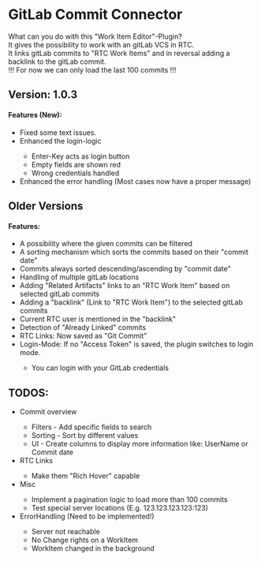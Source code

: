 <h1> GitLab Commit Connector </h1>
<p>
What can you do with this "Work Item Editor"-Plugin? <br>
It gives the possibility to work with an gitLab VCS in RTC. <br>
It links gitLab commits to "RTC Work Items" and in reversal adding a backlink to the gitLab commit. <br>
!!! For now we can only load the last 100 commits !!! <br>
</p>

<h2>Version: 1.0.3</h2>
<h4>Features (New):</h4>
<ul>
<li>Fixed some text issues.</li>
<li>Enhanced the login-logic</li>
    <ul>
    <li>Enter-Key acts as login button</li>
    <li>Empty fields are shown red</li>
    <li>Wrong credentials handled</li>
    </ul>
<li>Enhanced the error handling (Most cases now have a proper message)</li>
</ul>

<h2>Older Versions</h2>
<h4>Features:</h4>
<ul>
<li>A possibility where the given commits can be filtered</li>
<li>A sorting mechanism which sorts the commits based on their "commit date"</li>
<li>Commits always sorted descending/ascending by "commit date"</li>
<li>Handling of multiple gitLab locations</li>
<li>Adding "Related Artifacts" links to an "RTC Work Item" based on selected gitLab commits</li>
<li>Adding a "backlink" (Link to "RTC Work Item") to the selected gitLab commits</li>
<li>Current RTC user is mentioned in the "backlink"</li>
<li>Detection of "Already Linked" commits</li>
<li>RTC Links: Now saved as "Git Commit"</li>
<li>Login-Mode: If no "Access Token" is saved, the plugin switches to login mode.</li>
    <ul>
    <li>You can login with your GitLab credentials</li>
    </ul>
</ul>

<h2>TODOS:</h2>
<ul>
<li>Commit overview</li>
    <ul>
    <li>Filters - Add specific fields to search</li>
    <li>Sorting - Sort by different values</li>
    <li>UI - Create columns to display more information like: UserName or Commit date</li>
    </ul>
<li>RTC Links</li>
    <ul>
    <li>Make them "Rich Hover" capable</li>
    </ul>
<li>Misc</li>
    <ul>
    <li>Implement a pagination logic to load more than 100 commits</li>
    <li>Test special server locations (E.g. 123.123.123.123:123)</li>
    </ul>
<li>ErrorHandling (Need to be implemented!)</li>
    <ul>
    <li>Server not reachable</li>
    <li>No Change rights on a WorkItem</li>
    <li>WorkItem changed in the background</li>
    </ul>
</ul>